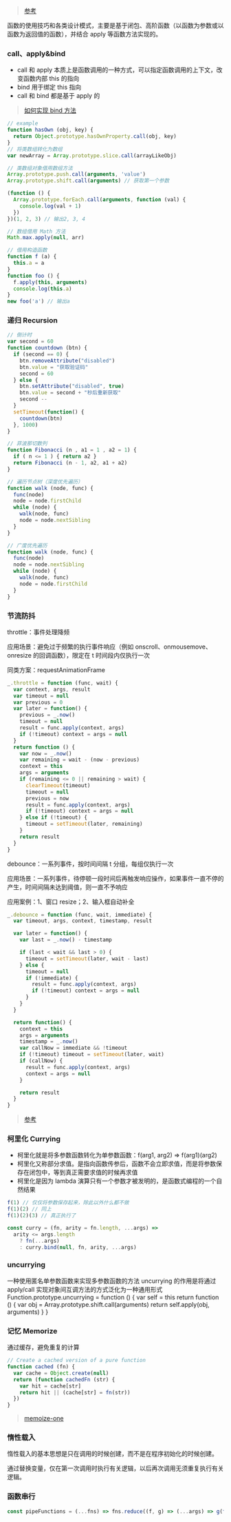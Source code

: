 > [参考](https://juejin.im/post/59eff1fb6fb9a044ff30a942)

函数的使用技巧和各类设计模式，主要是基于闭包、高阶函数（以函数为参数或以函数为返回值的函数），并结合 apply 等函数方法实现的。

### call、apply&bind

- call 和 apply 本质上是函数调用的一种方式，可以指定函数调用的上下文，改变函数内部 this 的指向
- bind 用于绑定 this 指向
- call 和 bind 都是基于 apply 的

> [如何实现 bind 方法](https://zhuanlan.zhihu.com/p/25379434)

```js
// example
function hasOwn (obj, key) {
  return Object.prototype.hasOwnProperty.call(obj, key)
}
// 将类数组转化为数组
var newArray = Array.prototype.slice.call(arrayLikeObj)

// 类数组对象借用数组方法
Array.prototype.push.call(arguments, 'value')
Array.prototype.shift.call(arguments) // 获取第一个参数

(function () {
  Array.prototype.forEach.call(arguments, function (val) {
    console.log(val + 1)
  })
})(1, 2, 3) // 输出2, 3, 4

// 数组借用 Math 方法
Math.max.apply(null, arr)

// 借用构造函数
function f (a) {
  this.a = a
}
function foo () {
  f.apply(this, arguments)
  console.log(this.a)
}
new foo('a') // 输出a
```


### 递归 Recursion

```js
// 倒计时
var second = 60
function countdown (btn) {
  if (second == 0) { 
    btn.removeAttribute("disabled")
    btn.value = "获取验证码" 
    second = 60 
  } else { 
    btn.setAttribute("disabled", true) 
    btn.value = second + "秒后重新获取" 
    second -- 
  } 
  setTimeout(function() { 
    countdown(btn)
  }, 1000)
}

// 菲波那切数列
function Fibonacci (n , a1 = 1 , a2 = 1) {
  if ( n <= 1 ) { return a2 }
  return Fibonacci (n - 1, a2, a1 + a2)
}

// 遍历节点树（深度优先遍历）
function walk (node, func) {
  func(node)
  node = node.firstChild
  while (node) {
    walk(node, func)
    node = node.nextSibling
  }
}

// 广度优先遍历
function walk (node, func) {
  func(node)
  node = node.nextSibling
  while (node) {
    walk(node, func)
    node = node.firstChild
  }
}
```


### 节流防抖

throttle：事件处理降频

应用场景：避免过于频繁的执行事件响应（例如 onscroll、onmousemove、onresize 的回调函数），限定在 t 时间段内仅执行一次

同类方案：requestAnimationFrame

```js
_.throttle = function (func, wait) {
  var context, args, result
  var timeout = null
  var previous = 0
  var later = function() {
    previous = _.now()
    timeout = null
    result = func.apply(context, args)
    if (!timeout) context = args = null
  }
  return function () {
    var now = _.now()
    var remaining = wait - (now - previous)
    context = this
    args = arguments
    if (remaining <= 0 || remaining > wait) {
      clearTimeout(timeout)
      timeout = null
      previous = now
      result = func.apply(context, args)
      if (!timeout) context = args = null
    } else if (!timeout) {
      timeout = setTimeout(later, remaining)
    }
    return result
  }
}
```
  
debounce：一系列事件，按时间间隔 t 分组，每组仅执行一次

应用场景：一系列事件，待停顿一段时间后再触发响应操作，如果事件一直不停的产生，时间间隔未达到阈值，则一直不予响应

应用案例：1、窗口 resize；2、输入框自动补全

```js
_.debounce = function (func, wait, immediate) {
  var timeout, args, context, timestamp, result

  var later = function() {
    var last = _.now() - timestamp

    if (last < wait && last > 0) {
      timeout = setTimeout(later, wait - last)
    } else {
      timeout = null
      if (!immediate) {
        result = func.apply(context, args)
        if (!timeout) context = args = null
      }
    }
  }

  return function() {
    context = this
    args = arguments
    timestamp = _.now()
    var callNow = immediate && !timeout
    if (!timeout) timeout = setTimeout(later, wait)
    if (callNow) {
      result = func.apply(context, args)
      context = args = null
    }

    return result
  }
}
```

> [参考](https://css-tricks.com/debouncing-throttling-explained-examples/)


### 柯里化 Currying

- 柯里化就是将多参数函数转化为单参数函数：f(arg1, arg2) => f(arg1)(arg2)
- 柯里化又称部分求值。是指向函数传参后，函数不会立即求值，而是将参数保存在闭包中，等到真正需要求值的时候再求值
- 柯里化是因为 lambda 演算只有一个参数才被发明的，是函数式编程的一个自然结果

```js
f(1) // 仅仅将参数保存起来，除此以外什么都不做
f(1)(2) // 同上
f(1)(2)(3) // 真正执行了

const curry = (fn, arity = fn.length, ...args) =>
  arity <= args.length
    ? fn(...args)
    : curry.bind(null, fn, arity, ...args)
```


### uncurrying

一种使用匿名单参数函数来实现多参数函数的方法
uncurrying 的作用是将通过 apply/call 实现对象间互调方法的方式泛化为一种通用形式
Function.prototype.uncurrying = function () {
  var self = this
  return function () {
  var obj = Array.prototype.shift.call(arguments)
    return self.apply(obj, arguments)
  }
}


### 记忆 Memorize

通过缓存，避免重复的计算

```js
// Create a cached version of a pure function
function cached (fn) {
  var cache = Object.create(null)
  return (function cachedFn (str) {
    var hit = cache[str]
    return hit || (cache[str] = fn(str))
  })
}
```

> [memoize-one](https://github.com/alexreardon/memoize-one)


### 惰性载入

惰性载入的基本思想是只在调用的时候创建，而不是在程序初始化的时候创建。

通过替换变量，仅在第一次调用时执行有关逻辑，以后再次调用无须重复执行有关逻辑。


### 函数串行

```js
const pipeFunctions = (...fns) => fns.reduce((f, g) => (...args) => g(f(...args)))
```
